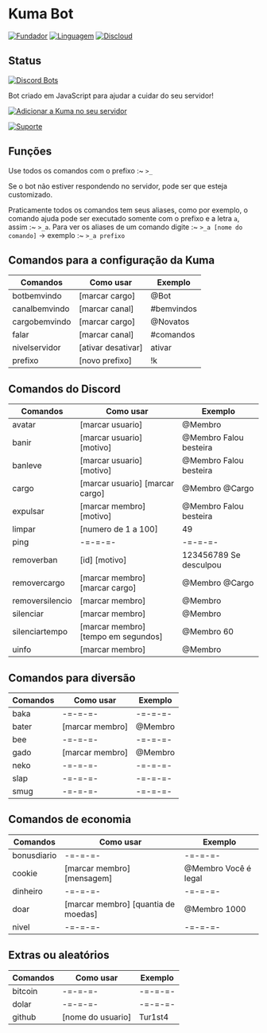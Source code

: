 # Kuma Bot

[![Fundador](https://img.shields.io/badge/Fundador-Tur1st4-red.svg?style=for-the-badge&logo=arch-linux)](https://github.com/Tur1st4/) [![Linguagem](https://img.shields.io/badge/Linguagem-JavaScript-yellow.svg?style=for-the-badge&logo=JavaScript)](https://discord.js.org/#/) [![Discloud](https://img.shields.io/badge/Host-Discloud%20%E2%9D%A4%EF%B8%8F-blue.svg?style=for-the-badge)](https://discloudbot.com/)

## Status

[![Discord Bots](https://discordbots.org/api/widget/599693638523551904.svg)](https://discordbots.org/bot/599693638523551904)

Bot criado em JavaScript para ajudar a cuidar do seu servidor!

[![Adicionar a Kuma no seu servidor](https://i.imgur.com/lemmiE8.png)](https://discordapp.com/api/oauth2/authorize?client_id=599693638523551904&permissions=8&scope=bot)

[![Suporte](https://i.imgur.com/FNq2IFc.png)](https://discordapp.com/invite/dtw2VXY)

## Funções

Use todos os comandos com o prefixo :~ `>_`

Se o bot não estiver respondendo no servidor, pode ser que esteja customizado.

Praticamente todos os comandos tem seus aliases, como por exemplo, o comando ajuda pode ser executado somente com o prefixo e a letra `a`, assim :~ `>_a`.
Para ver os aliases de um comando digite :~ `>_a [nome do comando]` -> exemplo :~ `>_a prefixo`

## Comandos para a configuração da Kuma

Comandos | Como usar | Exemplo
---------|-----------|----------
botbemvindo | [marcar cargo] | @Bot
canalbemvindo | [marcar canal] | #bemvindos
cargobemvindo | [marcar cargo] | @Novatos
falar | [marcar canal] | #comandos
nivelservidor | [ativar desativar] | ativar
prefixo | [novo prefixo] | !k

## Comandos do Discord

Comandos | Como usar | Exemplo
---------|-----------|----------
avatar | [marcar usuario] | @Membro
banir | [marcar usuario] [motivo] | @Membro Falou besteira
banleve | [marcar usuario] [motivo] | @Membro Falou besteira
cargo | [marcar usuario] [marcar cargo] | @Membro @Cargo
expulsar | [marcar membro] [motivo] | @Membro Falou besteira
limpar | [numero de 1 a 100] | 49
ping | -=-=-=- | -=-=-=-
removerban | [id] [motivo] | 123456789 Se desculpou
removercargo | [marcar membro] [marcar cargo] | @Membro @Cargo
removersilencio | [marcar membro] | @Membro
silenciar | [marcar membro] | @Membro
silenciartempo | [marcar membro] [tempo em segundos] | @Membro 60
uinfo | [marcar membro] | @Membro

## Comandos para diversão

Comandos | Como usar | Exemplo
---------|-----------|----------
baka | -=-=-=- | -=-=-=-
bater | [marcar membro] | @Membro
bee | -=-=-=- | -=-=-=-
gado | [marcar membro] | @Membro
neko | -=-=-=- | -=-=-=-
slap | -=-=-=- | -=-=-=-
smug | -=-=-=- | -=-=-=-

## Comandos de economia

Comandos | Como usar | Exemplo
---------|-----------|----------
bonusdiario |  -=-=-=- |  -=-=-=-
cookie | [marcar membro] [mensagem] | @Membro Você é legal
dinheiro |  -=-=-=- |  -=-=-=-
doar | [marcar membro] [quantia de moedas] | @Membro 1000
nivel |  -=-=-=- |  -=-=-=-

## Extras ou aleatórios

Comandos | Como usar | Exemplo
---------|-----------|----------
bitcoin | -=-=-=- | -=-=-=-
dolar | -=-=-=- | -=-=-=-
github | [nome do usuario] | Tur1st4

